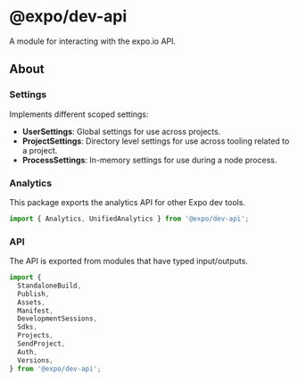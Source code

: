 # @expo/dev-api

A module for interacting with the expo.io API.

## About

### Settings

Implements different scoped settings:

- **UserSettings**: Global settings for use across projects.
- **ProjectSettings**: Directory level settings for use across tooling related to a project.
- **ProcessSettings**: In-memory settings for use during a node process.

### Analytics

This package exports the analytics API for other Expo dev tools.

```ts
import { Analytics, UnifiedAnalytics } from '@expo/dev-api';
```

### API

The API is exported from modules that have typed input/outputs.

```ts
import {
  StandaloneBuild,
  Publish,
  Assets,
  Manifest,
  DevelopmentSessions,
  Sdks,
  Projects,
  SendProject,
  Auth,
  Versions,
} from '@expo/dev-api';
```
